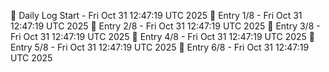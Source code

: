 📅 Daily Log Start - Fri Oct 31 12:47:19 UTC 2025
📌 Entry 1/8 - Fri Oct 31 12:47:19 UTC 2025
📌 Entry 2/8 - Fri Oct 31 12:47:19 UTC 2025
📌 Entry 3/8 - Fri Oct 31 12:47:19 UTC 2025
📌 Entry 4/8 - Fri Oct 31 12:47:19 UTC 2025
📌 Entry 5/8 - Fri Oct 31 12:47:19 UTC 2025
📌 Entry 6/8 - Fri Oct 31 12:47:19 UTC 2025
